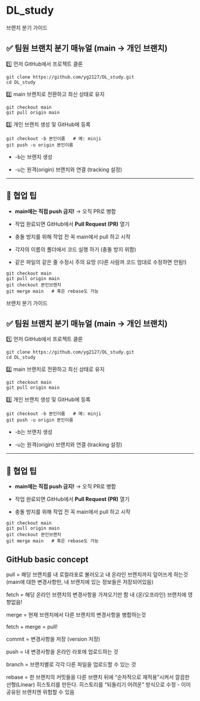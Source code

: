 # DL_study
브랜치 분기 가이드

## **✅ 팀원 브랜치 분기 매뉴얼 (main → 개인 브랜치)**

1️⃣ 먼저 GitHub에서 프로젝트 클론

```
git clone https://github.com/yg2127/DL_study.git
cd DL_study
```

2️⃣ main 브랜치로 전환하고 최신 상태로 유지

```
git checkout main
git pull origin main
```

3️⃣ 개인 브랜치 생성 및 GitHub에 등록

```
git checkout -b 본인이름   # 예: minji
git push -u origin 본인이름
```

- -b는 브랜치 생성
    
- -u는 원격(origin) 브랜치와 연결 (tracking 설정)
    

---

## **🧠 협업 팁**

- **main에는 직접 push 금지!** → 오직 PR로 병합
    
- 작업 완료되면 GitHub에서 **Pull Request (PR)** 열기
    
- 충돌 방지를 위해 작업 전 꼭 main에서 pull 하고 시작

- 각자의 이름의 폴더에서 코드 실행 하기 (충돌 방지 위함)

- 같은 파일의 같은 줄 수정시 주의 요망 (다른 사람꺼 코드 맘대로 수정하면 안됨!)
    

```
git checkout main
git pull origin main
git checkout 본인브랜치
git merge main   # 혹은 rebase도 가능
```

브랜치 분기 가이드

## **✅ 팀원 브랜치 분기 매뉴얼 (main → 개인 브랜치)**

1️⃣ 먼저 GitHub에서 프로젝트 클론

```
git clone https://github.com/yg2127/DL_study.git
cd DL_study
```

2️⃣ main 브랜치로 전환하고 최신 상태로 유지

```
git checkout main 
git pull origin main
```

3️⃣ 개인 브랜치 생성 및 GitHub에 등록

```
git checkout -b 본인이름   # 예: minji
git push -u origin 본인이름
```

- -b는 브랜치 생성

- -u는 원격(origin) 브랜치와 연결 (tracking 설정)


---

## **🧠 협업 팁**

- **main에는 직접 push 금지!** → 오직 PR로 병합

- 작업 완료되면 GitHub에서 **Pull Request (PR)** 열기

- 충돌 방지를 위해 작업 전 꼭 main에서 pull 하고 시작


```
git checkout main
git pull origin main
git checkout 본인브랜치
git merge main   # 혹은 rebase도 가능
```
## GitHub basic concept

pull = 해당 브랜치를 내 로컬라포로 불러오고 내 온라인 브랜치까지 덮어쓰게 하는것 (main에 대한 변경사항만, 내 브랜치에 있는 정보들은 저장되어있음)

fetch = 해당 온라인 브랜치의 변경사항을 가져오기만 함 내 (온/오프라인) 브랜치에 영향없음!

merge = 현재 브랜치에서 다른 브랜치의 변경사항을 병합하는것

fetch + merge = pull!

commit = 변경사항을 저장 (version 저장)

push = 내 변경사항을 온라인 라포에 업로드하는 것

branch = 브랜치별로 각각 다른 파일을 업로드할 수 있는 것

rebase = 한 브랜치의 커밋들을 다른 브랜치 뒤에 “순차적으로 재적용”시켜서 깔끔한 선형(Linear) 히스토리를 만든다. 히스토리를 “되돌리기 어려운” 방식으로 수정 - 이미 공유된 브랜치엔 위험할 수 있음
